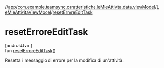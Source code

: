 //[app](../../../index.md)/[com.example.teamsync.caratteristiche.leMieAttivita.data.viewModel](../index.md)/[LeMieAttivitaViewModel](index.md)/[resetErroreEditTask](reset-errore-edit-task.md)

# resetErroreEditTask

[androidJvm]\
fun [resetErroreEditTask](reset-errore-edit-task.md)()

Resetta il messaggio di errore per la modifica di un'attività.
